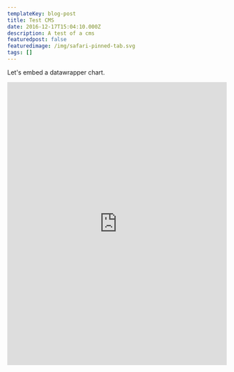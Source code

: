 ```yaml
---
templateKey: blog-post
title: Test CMS
date: 2016-12-17T15:04:10.000Z
description: A test of a cms
featuredpost: false
featuredimage: /img/safari-pinned-tab.svg
tags: []
---
```

Let's embed a datawrapper chart.

<iframe title="Ridgeline plot" aria-label="Interactive area chart" id="datawrapper-chart-VVM2V" src="https://datawrapper.dwcdn.net/VVM2V/1/" scrolling="no" frameborder="0" style="width: 0; min-width: 100% !important; border: none;" height="650"></iframe><script type="text/javascript">!function(){"use strict";window.addEventListener("message",(function(e){if(void 0!==e.data["datawrapper-height"]){var t=document.querySelectorAll("iframe");for(var a in e.data["datawrapper-height"])for(var r=0;r<t.length;r++){if(t[r].contentWindow===e.source)t[r].style.height=e.data["datawrapper-height"][a]+"px"}}}))}();
</script>